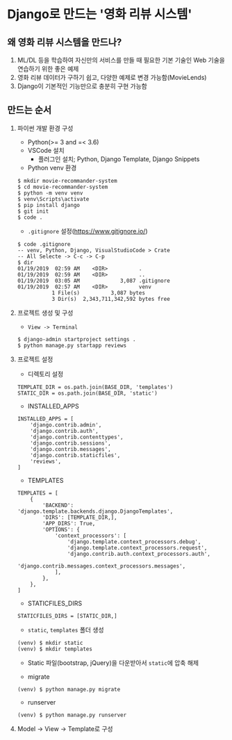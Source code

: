 # Django로 만드는 '영화 리뷰 시스템'

## 왜 영화 리뷰 시스템을 만드나?

1. ML/DL 등을 학습하여 자신만의 서비스를 만들 때 필요한 기본 기술인 Web 기술을 연습하기 위한 좋은 예제
2. 영화 리뷰 데이터가 구하기 쉽고, 다양한 예제로 변경 가능함(MovieLends)
3. Django이 기본적인 기능만으로 충분히 구현 가능함

## 만드는 순서

1. 파이썬 개발 환경 구성
    * Python(>= 3 and =< 3.6)
    * VSCode 설치
        * 플러그인 설치; Python, Django Template, Django Snippets
    * Python venv 환경
    ```
    $ mkdir movie-recommander-system
    $ cd movie-recommander-system
    $ python -m venv venv
    $ venv\Scripts\activate
    $ pip install django
    $ git init
    $ code .
    ```

    * `.gitignore` 설정(https://www.gitignore.io/)
    ```
    $ code .gitignore
    -- venv, Python, Django, VisualStudioCode > Crate
    -- All Selecte -> C-c -> C-p
    $ dir
    01/19/2019  02:59 AM    <DIR>          .
    01/19/2019  02:59 AM    <DIR>          ..
    01/19/2019  03:05 AM             3,087 .gitignore
    01/19/2019  02:57 AM    <DIR>          venv
               1 File(s)          3,087 bytes
               3 Dir(s)  2,343,711,342,592 bytes free
    ```

2. 프로젝트 생성 및 구성
    * `View -> Terminal`
    ```
    $ django-admin startproject settings .
    $ python manage.py startapp reviews
    ```

3. 프로젝트 설정
    * 디렉토리 설정
    ```
    TEMPLATE_DIR = os.path.join(BASE_DIR, 'templates')
    STATIC_DIR = os.path.join(BASE_DIR, 'static')    
    ```

    * INSTALLED_APPS
    ```
    INSTALLED_APPS = [
        'django.contrib.admin',
        'django.contrib.auth',
        'django.contrib.contenttypes',
        'django.contrib.sessions',
        'django.contrib.messages',
        'django.contrib.staticfiles',
        'reviews',
    ]    
    ```

    * TEMPLATES
    ```
    TEMPLATES = [
        {
            'BACKEND': 'django.template.backends.django.DjangoTemplates',
            'DIRS': [TEMPLATE_DIR,],
            'APP_DIRS': True,
            'OPTIONS': {
                'context_processors': [
                    'django.template.context_processors.debug',
                    'django.template.context_processors.request',
                    'django.contrib.auth.context_processors.auth',
                    'django.contrib.messages.context_processors.messages',
                ],
            },
        },
    ]    
    ```

    * STATICFILES_DIRS
    ```
    STATICFILES_DIRS = [STATIC_DIR,]
    ```

    * `static`, `templates` 폴더 생성
    ```
    (venv) $ mkdir static
    (venv) $ mkdir templates
    ```

    * Static 파일(bootstrap, jQuery)을 다운받아서 `static`에 압축 해제
    

    * migrate
    ```
    (venv) $ python manage.py migrate
    ```

    * runserver
    ```
    (venv) $ python manage.py runserver
    ```
    
4. Model -> View -> Template로 구성


